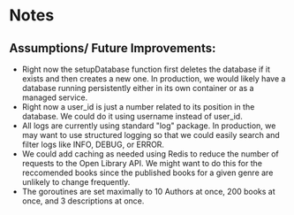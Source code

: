 # Notes

## Assumptions/ Future Improvements:
- Right now the setupDatabase function first deletes the database if it exists and then creates a new one. In production, we would likely have a database running persistently either in its own container or as a managed service.
- Right now a user_id is just a number related to its position in the database. We could do it using username instead of user_id.
- All logs are currently using standard "log" package. In production, we may want to use structured logging so that we could easily search and filter logs like INFO, DEBUG, or ERROR.
- We could add caching as needed using Redis to reduce the number of requests to the Open Library API. We might want to do this for the reccomended books since the published books for a given genre are unlikely to change frequently.
- The goroutines are set maximally to 10 Authors at once, 200 books at once, and 3 descriptions at once.